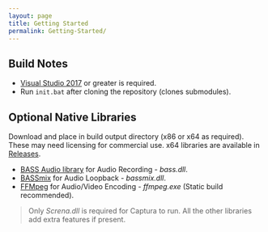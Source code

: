 ```yaml
---
layout: page
title: Getting Started
permalink: Getting-Started/
---
```


## Build Notes
- [Visual Studio 2017](https://visualstudio.com) or greater is required.
- Run `init.bat` after cloning the repository (clones submodules).

## Optional Native Libraries
Download and place in build output directory (x86 or x64 as required).
These may need licensing for commercial use.
x64 libraries are available in [Releases](https://github.com/MathewSachin/Captura/releases).

- [BASS Audio library](http://www.un4seen.com/download.php?bass24) for Audio Recording - *bass.dll*.
- [BASSmix](http://www.un4seen.com/download.php?bassmix24) for Audio Loopback - *bassmix.dll*.
- [FFMpeg](https://ffmpeg.zeranoe.com/builds/) for Audio/Video Encoding - *ffmpeg.exe* (Static build recommended).

>Only _Screna.dll_ is required for Captura to run. All the other libraries add extra features if present.